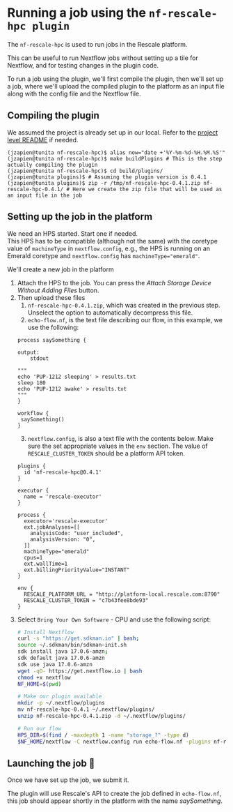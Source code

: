 # Running a job using the `nf-rescale-hpc plugin`

The `nf-rescale-hpc` is used to run jobs in the Rescale platform.  

This can be useful to run Nextflow jobs without setting up a tile for Nextflow,
and for testing changes in the plugin code. 


To run a job using the plugin, we'll first compile the plugin, then we'll set up a job, where we'll
upload the compiled plugin to the platform as an input file along with the config file and the Nextflow file.

## Compiling the plugin
We assumed the project is already set up in our local. Refer to the [project level README](../README.md) if needed. 
```
(jzapien@tunita nf-rescale-hpc)$ alias now="date +'%Y-%m-%d-%H.%M.%S'"
(jzapien@tunita nf-rescale-hpc)$ make buildPlugins # This is the step actually compiling the plugin
(jzapien@tunita nf-rescale-hpc)$ cd build/plugins/
(jzapien@tunita plugins)$ # Assuming the plugin version is 0.4.1
(jzapien@tunita plugins)$ zip -r /tmp/nf-rescale-hpc-0.4.1.zip nf-rescale-hpc-0.4.1/ # Here we create the zip file that will be used as an input file in the job 
```

## Setting up the job in the platform
We need an HPS started. Start one if needed.  
This HPS has to be compatible (although not the same) with the coretype value of `machineType` in `nextflow.config`,
e.g., the HPS is running on an Emerald coretype and `nextflow.config` has `machineType="emerald"`.

We'll create a new job in the platform
 1. Attach the HPS to the job. You can press the _Attach Storage Device Without Adding Files_ button.
 2. Then upload these files
    1. `nf-rescale-hpc-0.4.1.zip`, which was created in the previous step. Unselect the option to automatically decompress this file.
    2. `echo-flow.nf`, is the text file describing our flow, in this example, we use the following:
    ```
    process saySomething {

    output:
        stdout
    
    """
    echo 'PUP-1212 sleeping' > results.txt
    sleep 180
    echo 'PUP-1212 awake' > results.txt
    """
    }

    workflow {
     saySomething()
    }

    ```
    3. `nextflow.config`, is also a text file with the contents below. Make sure the set appropriate values in the `env` section. The value of `RESCALE_CLUSTER_TOKEN` should be a platform API token.
    ```
    plugins {
      id 'nf-rescale-hpc@0.4.1'
    }

    executor {
      name = 'rescale-executor'
    }

    process {
      executor='rescale-executor'
      ext.jobAnalyses=[[
        analysisCode: "user_included",
        analysisVersion: "0",
      ]]
      machineType="emerald"
      cpus=1
      ext.wallTime=1
      ext.billingPriorityValue="INSTANT"
    }

    env {
      RESCALE_PLATFORM_URL = "http://platform-local.rescale.com:8790"
      RESCALE_CLUSTER_TOKEN = "c7b43fee8bde93"
    }
    ```
 3. Select `Bring Your Own Software` - CPU and use the following script:
    ```bash
    # Install Nextflow
    curl -s "https://get.sdkman.io" | bash;
    source ~/.sdkman/bin/sdkman-init.sh
    sdk install java 17.0.6-amzn;
    sdk default java 17.0.6-amzn
    sdk use java 17.0.6-amzn
    wget -qO- https://get.nextflow.io | bash
    chmod +x nextflow
    NF_HOME=$(pwd)

    # Make our plugin available
    mkdir -p ~/.nextflow/plugins
    mv nf-rescale-hpc-0.4.1 ~/.nextflow/plugins/
    unzip nf-rescale-hpc-0.4.1.zip -d ~/.nextflow/plugins/

    # Run our flow
    HPS_DIR=$(find / -maxdepth 1 -name "storage_?" -type d)
    $NF_HOME/nextflow -C nextflow.config run echo-flow.nf -plugins nf-rescale-hpc@0.4.1
    ```
## Launching the job 🚀
Once we have set up the job, we submit it.  

The plugin will use Rescale's API to create the job defined in `echo-flow.nf`, this job should appear shortly in the
platform with the name _saySomething_.
